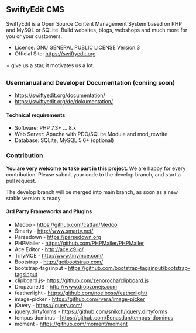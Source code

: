 ## SwiftyEdit CMS

SwiftyEdit is a Open Source Content Management System based on PHP and MySQL or SQLite. Build websites, blogs, webshops and much more for you or your customers.

* License: GNU GENERAL PUBLIC LICENSE Version 3
* Official Site: https://swiftyedit.org

:star: give us a star, it motivates us a lot.

### Usermanual and Developer Documentation (coming soon)
* https://swiftyedit.org/documentation/
* https://swiftyedit.org/de/dokumentation/

#### Technical requirements

+ Software: PHP 7.3+ ... 8.x
+ Web Server: Apache with PDO/SQLite Module and mod_rewrite
+ Database: SQLite, MySQL 5.6+ (optional)

### Contribution

__You are very welcome to take part in this project.__ We are happy for every contribution. Please submit your code to the develop branch, and start a pull request.

The develop branch will be merged into main branch, as soon as a new stable version is ready.

#### 3rd Party Frameworks and Plugins

+ Medoo - https://github.com/catfan/Medoo
+ Smarty - http://www.smarty.net/
+ Parsedown - https://parsedown.org
+ PHPMailer - https://github.com/PHPMailer/PHPMailer
+ Ace Editor - http://ace.c9.io/
+ TinyMCE - http://www.tinymce.com/
+ Bootstrap - http://getbootstrap.com/
+ bootstrap-tagsinput - https://github.com/bootstrap-tagsinput/bootstrap-tagsinput
+ clipboard.js- https://github.com/zenorocha/clipboard.js
+ DropzoneJS - http://www.dropzonejs.com
+ featherlight - https://github.com/noelboss/featherlight/
+ image-picker - https://github.com/rvera/image-picker
+ jQuery - https://jquery.com/
+ jquery.dirtyforms - https://github.com/snikch/jquery.dirtyforms
+ tempus dominus - https://github.com/Eonasdan/tempus-dominus
+ moment - https://github.com/moment/moment

